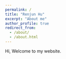 ```yaml
---
permalink: /
title: "Renjun Hu"
excerpt: "About me"
author_profile: true
redirect_from: 
  - /about/
  - /about.html
---
```


Hi, Welcome to my website. 
